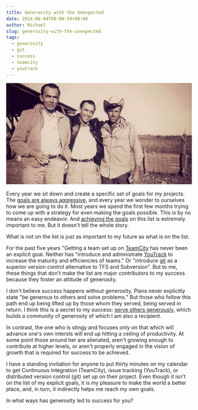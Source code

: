 ```yaml
---
title: Generosity with the Unexpected
date: 2014-06-04T08:00:59+00:00
author: Michael
slug: generosity-with-the-unexpected
tags:
  - generosity
  - git
  - success
  - teamcity
  - youtrack
---
```

<div class="full-width">
  <img src="/images/feature-generosity-with-the-unexpected.jpg" alt="Generosity with the Unexpected" />
</div>

Every year we sit down and create a specific set of goals for my projects. The [goals are always aggressive](/measure-for-reality/), and every year we wonder to ourselves how we are going to do it. Most years we spend the first few months trying to come up with a strategy for even making the goals possible. This is by no means an easy endeavor. And [achieving the goals](/achievable-contentment/) on this list is extremely important to me. But it doesn't tell the whole story.

What is not on the list is just as important to my future as what is on the list.

For the past five years "Getting a team set up on [TeamCity](http://www.jetbrains.com/teamcity/) has never been an explicit goal. Neither has "introduce and administrate [YouTrack](http://www.jetbrains.com/youtrack/) to increase the maturity and efficiencies of teams." Or "introduce [git](http://git-scm.com/) as a superior version control alternative to TFS and Subversion". But to me, these things that don't make the list are major contributors to my success because they foster an attitude of generosity.

I don't believe success happens without generosity. Plans never explicitly state "be generous to others and solve problems." But those who follow this path end up being lifted up by those whom they served, being served in return. I think this is a secret to my success: [serve others generously](/christmas-with-russians/), which builds a community of generosity of which I am also a recipient.

In contrast, the one who is stingy and focuses only on that which will advance one's own intersts will end up hitting a ceiling of productivity. At some point those around her are alienated, aren't growing enough to contribute at higher levels, or aren't properly engaged in the vision of growth that is required for success to be achieved.

I have a standing invitation for anyone to put thirty minutes on my calendar to get Continuous Integration (TeamCity), issue tracking (YouTrack), or distributed version control (git) set up on their project. Even though it isn't on the list of my explicit goals, it is my pleasure to make the world a better place, and, in turn, it indirectly helps me reach my own goals.

In what ways has generosity led to success for you?